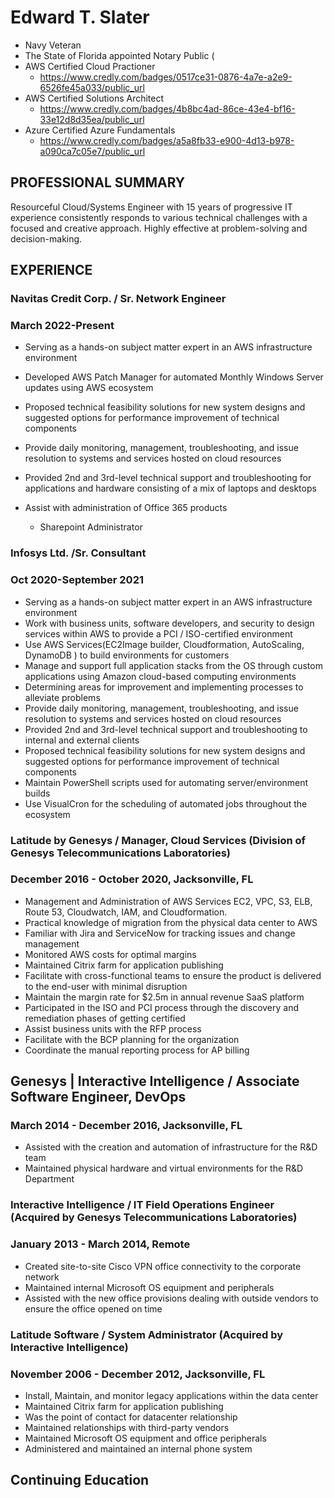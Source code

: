 # Edward T. Slater

- Navy Veteran
- The State of Florida appointed Notary Public (
- AWS Certified Cloud Practioner  
   - https://www.credly.com/badges/0517ce31-0876-4a7e-a2e9-6526fe45a033/public_url
- AWS Certified Solutions Architect
   -  https://www.credly.com/badges/4b8bc4ad-86ce-43e4-bf16-33e12d8d35ea/public_url 
- Azure Certified Azure Fundamentals
   -  https://www.credly.com/badges/a5a8fb33-e900-4d13-b978-a090ca7c05e7/public_url



## PROFESSIONAL SUMMARY
Resourceful Cloud/Systems Engineer with 15 years of progressive IT experience consistently responds to various technical challenges with a focused and creative approach. Highly effective at problem-solving and decision-making. 


## EXPERIENCE

### Navitas Credit Corp. / Sr. Network Engineer 
### March 2022-Present

- Serving as a hands-on subject matter expert in an AWS infrastructure environment
- Developed AWS Patch Manager for automated Monthly Windows Server updates using AWS ecosystem
- Proposed technical feasibility solutions for new system designs and suggested options for performance improvement of technical components
- Provide daily monitoring, management, troubleshooting, and issue resolution to systems and services hosted on cloud resources
- Provided 2nd and 3rd-level technical support and troubleshooting for applications and hardware consisting of a mix of laptops and desktops

- Assist with administration of Office 365 products
   - Sharepoint Administrator

### Infosys Ltd. /Sr. Consultant
### Oct 2020-September 2021

- Serving as a hands-on subject matter expert in an AWS infrastructure environment
- Work with business units, software developers, and security to design services within AWS to provide a PCI / ISO-certified environment
- Use  AWS Services(EC2Image builder, Cloudformation, AutoScaling, DynamoDB ) to build environments for customers
- Manage and support full application stacks from the OS through custom applications using Amazon cloud-based computing environments
- Determining areas for improvement and implementing processes to alleviate problems
- Provide daily monitoring, management, troubleshooting, and issue resolution to systems and services hosted on cloud resources
- Provided 2nd and 3rd-level technical support and troubleshooting to internal and external clients
- Proposed technical feasibility solutions for new system designs and suggested options for performance improvement of technical components
- Maintain PowerShell scripts used for automating server/environment builds
- Use VisualCron for the scheduling of automated jobs throughout the ecosystem

### Latitude by Genesys  / Manager, Cloud Services (Division of Genesys Telecommunications Laboratories)
### December 2016 - October 2020, Jacksonville, FL
- Management and Administration of AWS Services EC2, VPC, S3, ELB, Route 53, Cloudwatch, IAM, and Cloudformation.
- Practical knowledge of migration from the physical data center to AWS
- Familiar with Jira and ServiceNow for tracking issues and change management
- Monitored AWS costs for optimal margins
- Maintained Citrix farm for application publishing
- Facilitate with cross-functional teams to ensure the product is delivered to the end-user with minimal disruption
- Maintain the margin rate for $2.5m in annual revenue SaaS platform
- Participated in the ISO and PCI process through the discovery and remediation phases of getting certified
- Assist business units with the RFP process
- Facilitate with the BCP planning  for the organization
- Coordinate the manual reporting process for AP billing

## Genesys | Interactive Intelligence / Associate Software Engineer, DevOps 
### March 2014 - December 2016, Jacksonville, FL
- Assisted with the creation and automation of infrastructure for the R&D team
- Maintained physical hardware and virtual environments for the R&D Department

### Interactive Intelligence / IT Field Operations Engineer (Acquired by Genesys Telecommunications Laboratories)
### January 2013 - March 2014, Remote
- Created site-to-site Cisco VPN office connectivity to the corporate network
- Maintained internal Microsoft OS equipment and peripherals
- Assisted with the new office provisions dealing with outside vendors to ensure the office opened on time

### Latitude Software / System Administrator (Acquired by Interactive Intelligence)
### November 2006 - December 2012, Jacksonville, FL
- Install, Maintain, and monitor legacy applications within the data center 
- Maintained Citrix farm for application publishing
- Was the point of contact for datacenter relationship
- Maintained relationships with third-party vendors
- Maintained Microsoft OS equipment and office peripherals
- Administered and maintained an internal phone system

 
## Continuing Education
 
 


